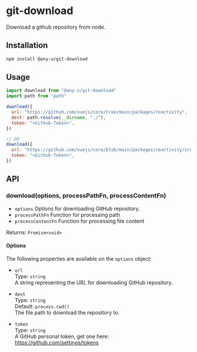 # git-download
Download a github repository from node.

## Installation

```bash
npm install @any-u/git-download
```

## Usage

```js
import download from "@any-u/git-download"
import path from "path"

download({
  url: "https://github.com/vuejs/core/tree/main/packages/reactivity",
  dest: path.resolve(__dirname, "./"),
  token: "<Github-Token>",
})

// OR
download({
  url: "https://github.com/vuejs/core/blob/main/packages/reactivity/src/reactive.ts",
  token: "<Github-Token>",
})
```

## API

### download(options, processPathFn, processContentFn)

- `options` Options for downloading GitHub repository.
- `processPathFn` Function for processing path
- `processContentFn` Function for processing file content  

Returns: `Promise<void>`

#### Options

The following properties are available on the `options` object:

- `url`  
  Type: `string`  
  A string representing the URL for downloading GitHub repository.

- `dest`  
  Type: `string`  
  Default: `process.cwd()`  
  The file path to download the repository to.

- `token`  
  Type: `string`  
  A GitHub personal token, get one here: https://github.com/settings/tokens

